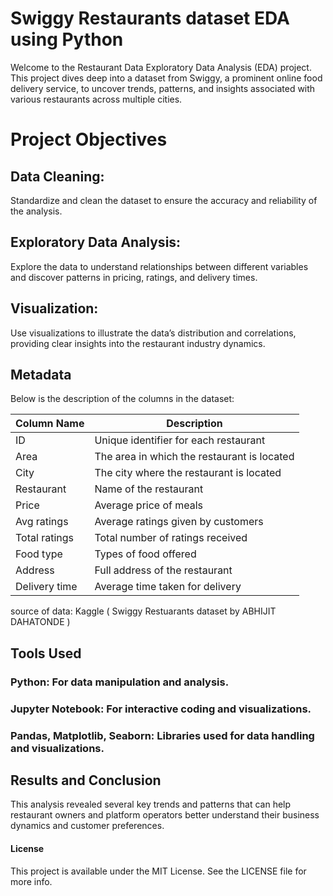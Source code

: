 # Swiggy Restaurants dataset EDA using Python
Welcome to the Restaurant Data Exploratory Data Analysis (EDA) project. This project dives deep into a dataset from Swiggy, a prominent online food delivery service, to uncover trends, patterns, and insights associated with various restaurants across multiple cities.
# Project Objectives
## Data Cleaning: 
Standardize and clean the dataset to ensure the accuracy and reliability of the analysis.
## Exploratory Data Analysis: 
Explore the data to understand relationships between different variables and discover patterns in pricing, ratings, and delivery times.
## Visualization: 
Use visualizations to illustrate the data’s distribution and correlations, providing clear insights into the restaurant industry dynamics.

## Metadata 
Below is the description of the columns in the dataset:

| Column Name    | Description                                  |
| -------------- | -------------------------------------------- |
| ID             | Unique identifier for each restaurant        |
| Area           | The area in which the restaurant is located  |
| City           | The city where the restaurant is located     |
| Restaurant     | Name of the restaurant                       |
| Price          | Average price of meals                       |
| Avg ratings    | Average ratings given by customers           |
| Total ratings  | Total number of ratings received             |
| Food type      | Types of food offered                        |
| Address        | Full address of the restaurant               |
| Delivery time  | Average time taken for delivery              |
source of data: Kaggle ( Swiggy Restuarants dataset by ABHIJIT DAHATONDE )
## Tools Used
### Python: For data manipulation and analysis.
### Jupyter Notebook: For interactive coding and visualizations.
### Pandas, Matplotlib, Seaborn: Libraries used for data handling and visualizations.

## Results and Conclusion
This analysis revealed several key trends and patterns that can help restaurant owners and platform operators better understand their business dynamics and customer preferences. 
#### License
This project is available under the MIT License. See the LICENSE file for more info.

